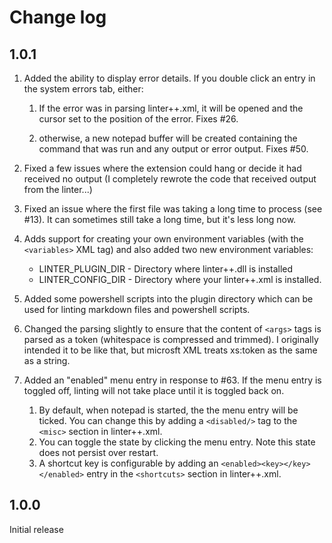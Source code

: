 # Change log

## 1.0.1

1. Added the ability to display error details. If you double click an entry in the system errors tab, either:

   1. If the error was in parsing linter++.xml, it will be opened and the cursor set to the position of the error. Fixes #26.

   1. otherwise, a new notepad buffer will be created containing the command that
   was run and any output or error output. Fixes #50.

1. Fixed a few issues where the extension could hang or decide it had received no output (I completely rewrote the code that received output from the linter...)

1. Fixed an issue where the first file was taking a long time to process (see #13). It can sometimes still take a long time, but it's less long now.

1. Adds support for creating your own environment variables (with the `<variables>` XML tag) and also added two new environment variables:

   - LINTER_PLUGIN_DIR - Directory where linter++.dll is installed
   - LINTER_CONFIG_DIR - Directory where your linter++.xml is installed.

1. Added some powershell scripts into the plugin directory which can be used for linting markdown files and powershell scripts.

1. Changed the parsing slightly to ensure that the content of `<args>` tags is parsed as a token (whitespace is compressed and trimmed). I originally intended it to be like that, but microsft XML treats xs:token as the same as a string.

1. Added an "enabled" menu entry in response to #63. If the menu entry is toggled off, linting will not take place until it is toggled back on.

   1. By default, when notepad is started, the the menu entry will be ticked. You can change this by adding a `<disabled/>` tag to the `<misc>` section in linter++.xml.
   1. You can toggle the state by clicking the menu entry. Note this state does not persist over restart.
   1. A shortcut key is configurable by adding an `<enabled><key></key></enabled>` entry in the `<shortcuts>` section in linter++.xml.

## 1.0.0

Initial release
